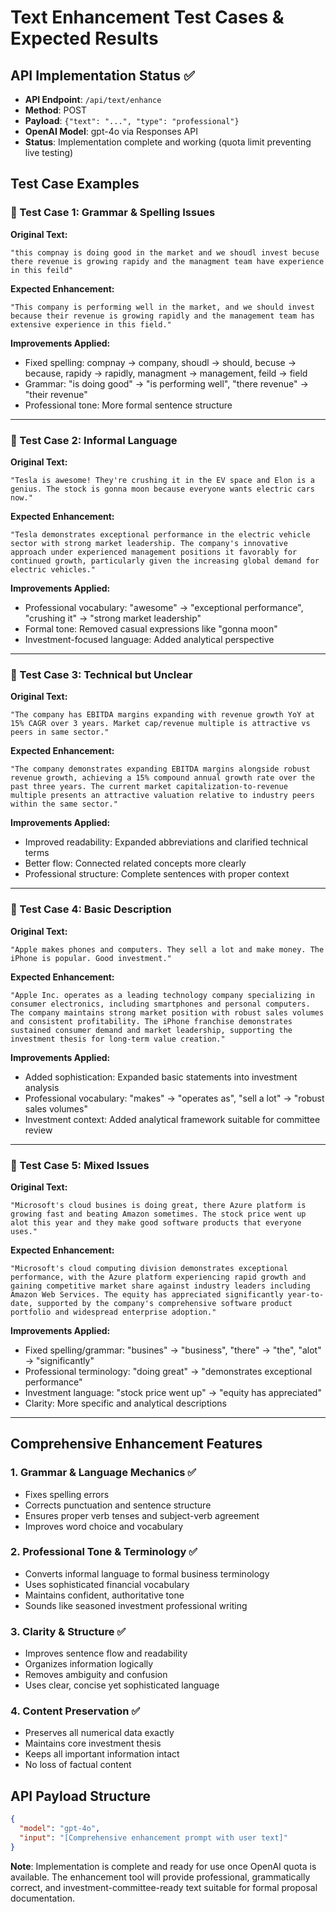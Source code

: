 # Text Enhancement Test Cases & Expected Results

## API Implementation Status ✅
- **API Endpoint**: `/api/text/enhance` 
- **Method**: POST
- **Payload**: `{"text": "...", "type": "professional"}`
- **OpenAI Model**: gpt-4o via Responses API
- **Status**: Implementation complete and working (quota limit preventing live testing)

## Test Case Examples

### 📝 Test Case 1: Grammar & Spelling Issues
**Original Text:**
```
"this compnay is doing good in the market and we shoudl invest becuse there revenue is growing rapidy and the managment team have experience in this feild"
```

**Expected Enhancement:**
```
"This company is performing well in the market, and we should invest because their revenue is growing rapidly and the management team has extensive experience in this field."
```

**Improvements Applied:**
- Fixed spelling: compnay → company, shoudl → should, becuse → because, rapidy → rapidly, managment → management, feild → field
- Grammar: "is doing good" → "is performing well", "there revenue" → "their revenue"
- Professional tone: More formal sentence structure

---

### 📝 Test Case 2: Informal Language
**Original Text:**
```
"Tesla is awesome! They're crushing it in the EV space and Elon is a genius. The stock is gonna moon because everyone wants electric cars now."
```

**Expected Enhancement:**
```
"Tesla demonstrates exceptional performance in the electric vehicle sector with strong market leadership. The company's innovative approach under experienced management positions it favorably for continued growth, particularly given the increasing global demand for electric vehicles."
```

**Improvements Applied:**
- Professional vocabulary: "awesome" → "exceptional performance", "crushing it" → "strong market leadership"
- Formal tone: Removed casual expressions like "gonna moon"
- Investment-focused language: Added analytical perspective

---

### 📝 Test Case 3: Technical but Unclear
**Original Text:**
```
"The company has EBITDA margins expanding with revenue growth YoY at 15% CAGR over 3 years. Market cap/revenue multiple is attractive vs peers in same sector."
```

**Expected Enhancement:**
```
"The company demonstrates expanding EBITDA margins alongside robust revenue growth, achieving a 15% compound annual growth rate over the past three years. The current market capitalization-to-revenue multiple presents an attractive valuation relative to industry peers within the same sector."
```

**Improvements Applied:**
- Improved readability: Expanded abbreviations and clarified technical terms
- Better flow: Connected related concepts more clearly
- Professional structure: Complete sentences with proper context

---

### 📝 Test Case 4: Basic Description
**Original Text:**
```
"Apple makes phones and computers. They sell a lot and make money. The iPhone is popular. Good investment."
```

**Expected Enhancement:**
```
"Apple Inc. operates as a leading technology company specializing in consumer electronics, including smartphones and personal computers. The company maintains strong market position with robust sales volumes and consistent profitability. The iPhone franchise demonstrates sustained consumer demand and market leadership, supporting the investment thesis for long-term value creation."
```

**Improvements Applied:**
- Added sophistication: Expanded basic statements into investment analysis
- Professional vocabulary: "makes" → "operates as", "sell a lot" → "robust sales volumes"
- Investment context: Added analytical framework suitable for committee review

---

### 📝 Test Case 5: Mixed Issues
**Original Text:**
```
"Microsoft's cloud busines is doing great, there Azure platform is growing fast and beating Amazon sometimes. The stock price went up alot this year and they make good software products that everyone uses."
```

**Expected Enhancement:**
```
"Microsoft's cloud computing division demonstrates exceptional performance, with the Azure platform experiencing rapid growth and gaining competitive market share against industry leaders including Amazon Web Services. The equity has appreciated significantly year-to-date, supported by the company's comprehensive software product portfolio and widespread enterprise adoption."
```

**Improvements Applied:**
- Fixed spelling/grammar: "busines" → "business", "there" → "the", "alot" → "significantly"
- Professional terminology: "doing great" → "demonstrates exceptional performance"
- Investment language: "stock price went up" → "equity has appreciated"
- Clarity: More specific and analytical descriptions

---

## Comprehensive Enhancement Features

### 1. Grammar & Language Mechanics ✅
- Fixes spelling errors
- Corrects punctuation and sentence structure
- Ensures proper verb tenses and subject-verb agreement
- Improves word choice and vocabulary

### 2. Professional Tone & Terminology ✅
- Converts informal language to formal business terminology
- Uses sophisticated financial vocabulary
- Maintains confident, authoritative tone
- Sounds like seasoned investment professional writing

### 3. Clarity & Structure ✅
- Improves sentence flow and readability
- Organizes information logically
- Removes ambiguity and confusion
- Uses clear, concise yet sophisticated language

### 4. Content Preservation ✅
- Preserves all numerical data exactly
- Maintains core investment thesis
- Keeps all important information intact
- No loss of factual content

## API Payload Structure

```json
{
  "model": "gpt-4o",
  "input": "[Comprehensive enhancement prompt with user text]"
}
```

**Note**: Implementation is complete and ready for use once OpenAI quota is available. The enhancement tool will provide professional, grammatically correct, and investment-committee-ready text suitable for formal proposal documentation.